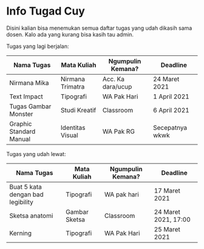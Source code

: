 # Info Tugad Cuy
Disini kalian bisa menemukan semua daftar tugas yang udah dikasih sama dosen. Kalo ada yang kurang bisa kasih tau admin.

Tugas yang lagi berjalan:

| Nama Tugas              | Mata Kuliah      | Ngumpulin Kemana? | Deadline        |
| ----------------------- | ---------------- | ----------------- | --------------- |
| Nirmana Mika            | Nirmana Trimatra | Acc. Ka dara/ucup | 24 Maret 2021   |
| Text Impact             | Tipografi        | WA Pak Hari       | 1 April 2021    |
| Tugas Gambar Monster    | Studi Kreatif    | Classroom         | 6 April 2021    |
| Graphic Standard Manual | Identitas Visual | WA Pak RG         | Secepatnya wkwk |

Tugas yang udah lewat:

| Nama Tugas                        | Mata Kuliah   | Ngumpulin Kemana? | Deadline             |
| --------------------------------- | ------------- | ----------------- | -------------------- |
| Buat 5 kata dengan bad legibility | Tipografi     | WA pak hari       | 17 Maret 2021        |
| Sketsa anatomi                    | Gambar Sketsa | Classroom         | 24 Maret 2021, 17:00 |
| Kerning                           | Tipografi     | WA Pak Hari       | 25 Maret 2021        |


